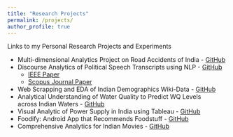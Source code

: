 ```yaml
---
title: "Research Projects"
permalink: /projects/
author_profile: true
---
```

<div style="text-align: justify">
  
Links to my Personal Research Projects and Experiments
  
- Multi-dimensional Analytics Project on Road Accidents of India - [GitHub](https://github.com/katreparitosh/Multi-Dimentional-Data-Analytics-of-Road-Accidents-in-India)
- Discourse Analytics of Political Speech Transcripts using NLP - [GitHub](https://github.com/katreparitosh/Discourse-Analytics-of-Political-Speech-Transcripts)
  - [IEEE Paper](https://ieeexplore.ieee.org/document/8971605)
  - [Scopus Journal Paper](https://www.ijrte.org/wp-content/uploads/papers/v8i3/C6503098319.pdf)
- Web Scrapping and EDA of Indian Demographics Wiki-Data - [GitHub](https://github.com/katreparitosh/Web-Scrapping-and-EDA)
- Analytical Understanding of Water Quality to Predict WQ Levels <br>
across Indian Waters - [GitHub](https://github.com/katreparitosh/Water-Quality-Analysis)
- Visual Analytic of Power Supply in India using Tableau - [GitHub](https://github.com/katreparitosh/TABLEAU-EDA-Power-Supply-India)
- Foodify: Android App that Recommends Foodstuff - [GitHub](https://github.com/katreparitosh/Foodify-Android-App)
- Comprehensive Analytics for Indian Movies - [GitHub](https://github.com/katreparitosh/DATA-ANALYSIS-of-Indian-Movies)

</div>
